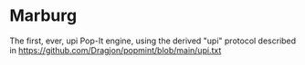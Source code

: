 # Marburg
 The first, ever, upi Pop-It engine, using the derived "upi" protocol described in https://github.com/Dragjon/popmint/blob/main/upi.txt
